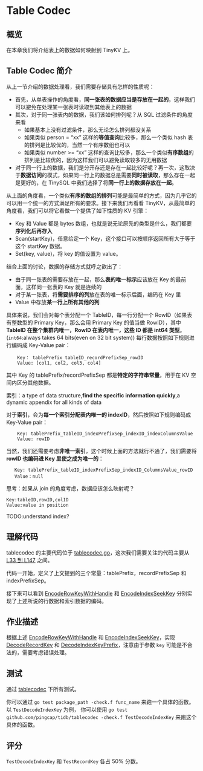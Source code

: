 # Table Codec

## 概览

在本章我们将介绍表上的数据如何映射到 TinyKV 上。

## Table Codec 简介

从上一节介绍的数据处理看，我们需要存储具有怎样的性质呢：

- 首先，从单表操作的角度看，**同一张表的数据应当是存放在一起的**，这样我们可以避免在处理某一张表时读取到其他表上的数据
- 其次，对于同一张表内的数据，我们该如何排列呢？从 SQL 过滤条件的角度来看
	- 如果基本上没有过滤条件，那么无论怎么排列都没关系
	- 如果类似 person = “xx” 这样的**等值查询**比较多，那么一个类似 hash 表的排列是比较优的，当然一个有序数组也可以
	- 如果类似 number >= “xx” 这样的查询比较多，那么一个类似**有序数组**的排列是比较优的，因为这样我们可以避免读取较多的无用数据
- 对于同一行上的数据，我们是分开存还是存在一起比较好呢？再一次，这取决于**数据访问**的模式，如果同一行上的数据总是需要**同时被读取**，那么存在一起是更好的，在 TinySQL 中我们选择了将**同一行上的数据存放在一起**。

从上面的角度看，一个类似**有序的数组的排列**可能是最简单的方式，因为几乎它的可以用一个统一的方式满足所有的要求。接下来我们再看看 TinyKV，从最简单的角度看，我们可以将它看做一个提供了如下性质的 KV 引擎：

- Key 和 Value 都是 bytes 数组，也就是说无论原先的类型是什么，我们都要**序列化后再存入**
- Scan(startKey)，任意给定一个 Key，这个接口可以按顺序返回所有大于等于这个 startKey 数据。
- Set(key, value)，将 key 的值设置为 value。

结合上面的讨论，数据的存储方式就呼之欲出了：

- 由于同一张表的需要存放在一起，那么**表的唯一标示**应该放在 Key 的最前面，这样同一张表的 Key 就是连续的
- 对于某一张表，将**需要排序的列**放在表的唯一标示后面，编码在 Key 里
- Value 中存放**某一行上所有其他的列**

具体来说，我们会对每个表分配一个 TableID，每一行分配一个 RowID（如果表有整数型的 Primary Key，那么会用 Primary Key 的值当做 RowID），其中 **TableID 在整个集群内唯一，RowID 在表内唯一，这些 ID 都是 int64 类型**。(`int64`:always takes 64 bits(even on 32 bit system))
每行数据按照如下规则进行编码成 Key-Value pair：

```
    Key： tablePrefix_tableID_recordPrefixSep_rowID
    Value: [col1, col2, col3, col4]
```

其中 Key 的 tablePrefix/recordPrefixSep 都是**特定的字符串常量**，用于在 KV 空间内区分其他数据。

索引：a type of data structure,**find the specific information quickly**,a dynamic appendix for all kinds of data

对于**索引**，会为**每一个索引分配表内唯一的 indexID**，然后按照如下规则编码成 Key-Value pair：

```
    Key: tablePrefix_tableID_indexPrefixSep_indexID_indexColumnsValue
    Value: rowID
```

当然，我们还需要考虑**非唯一索引**，这个时候上面的方法就行不通了，我们需要将 **rowID 也编码进 Key 里使之成为唯一的**：

```
   Key: tablePrefix_tableID_indexPrefixSep_indexID_ColumnsValue_rowID
   Value：null
```

思考：如果从 join 的角度考虑，数据应该怎么映射呢？

~~~
Key:tableID,rowID,colID
Value:value in position
~~~



TODO:understand index?



## 理解代码

tablecodec 的主要代码位于 [tablecodec.go](https://github.com/pingcap-incubator/tinysql/blob/course/tablecodec/tablecodec.go)，这次我们需要关注的代码主要从 [L33 到 L147](https://github.com/pingcap-incubator/tinysql/blob/course/tablecodec/tablecodec.go#L33-L146) 之间。

代码一开始，定义了上文提到的三个常量：tablePrefix，recordPrefixSep 和 indexPrefixSep。

接下来可以看到 [EncodeRowKeyWithHandle](https://github.com/pingcap-incubator/tinysql/blob/course/tablecodec/tablecodec.go#L64) 和 [EncodeIndexSeekKey](https://github.com/pingcap-incubator/tinysql/blob/course/tablecodec/tablecodec.go#L86) 分别实现了上述所说的行数据和索引数据的编码。

## 作业描述

根据上述 [EncodeRowKeyWithHandle](https://github.com/pingcap-incubator/tinysql/blob/course/tablecodec/tablecodec.go#L64) 和 [EncodeIndexSeekKey](https://github.com/pingcap-incubator/tinysql/blob/course/tablecodec/tablecodec.go#L86)，实现 [DecodeRecordKey](https://github.com/pingcap-incubator/tinysql/blob/course/tablecodec/tablecodec.go#L72) 和 [DecodeIndexKeyPrefix](https://github.com/pingcap-incubator/tinysql/blob/course/tablecodec/tablecodec.go#L95)，注意由于参数 `key` 可能是不合法的，需要考虑错误处理。

## 测试

通过 [tablecodec](https://github.com/pingcap-incubator/tinysql/blob/course/tablecodec) 下所有测试。

你可以通过 `go test package_path -check.f func_name` 来跑一个具体的函数。以 `TestDecodeIndexKey` 为例，
你可以使用 `go test github.com/pingcap/tidb/tablecodec -check.f TestDecodeIndexKey` 来跑这个具体的函数。

## 评分

`TestDecodeIndexKey`  和 `TestRecordKey` 各占 50% 分数。

